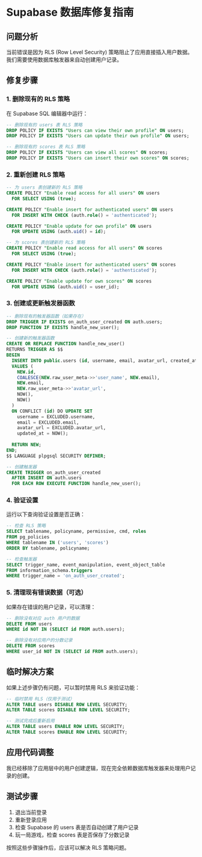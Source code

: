 # Supabase 数据库修复指南

## 问题分析

当前错误是因为 RLS (Row Level Security) 策略阻止了应用直接插入用户数据。我们需要使用数据库触发器来自动创建用户记录。

## 修复步骤

### 1. 删除现有的 RLS 策略

在 Supabase SQL 编辑器中运行：

```sql
-- 删除现有的 users 表 RLS 策略
DROP POLICY IF EXISTS "Users can view their own profile" ON users;
DROP POLICY IF EXISTS "Users can update their own profile" ON users;

-- 删除现有的 scores 表 RLS 策略
DROP POLICY IF EXISTS "Users can view all scores" ON scores;
DROP POLICY IF EXISTS "Users can insert their own scores" ON scores;
```

### 2. 重新创建 RLS 策略

```sql
-- 为 users 表创建新的 RLS 策略
CREATE POLICY "Enable read access for all users" ON users
  FOR SELECT USING (true);

CREATE POLICY "Enable insert for authenticated users" ON users
  FOR INSERT WITH CHECK (auth.role() = 'authenticated');

CREATE POLICY "Enable update for own profile" ON users
  FOR UPDATE USING (auth.uid() = id);

-- 为 scores 表创建新的 RLS 策略
CREATE POLICY "Enable read access for all users" ON scores
  FOR SELECT USING (true);

CREATE POLICY "Enable insert for authenticated users" ON scores
  FOR INSERT WITH CHECK (auth.role() = 'authenticated');

CREATE POLICY "Enable update for own scores" ON scores
  FOR UPDATE USING (auth.uid() = user_id);
```

### 3. 创建或更新触发器函数

```sql
-- 删除现有的触发器函数（如果存在）
DROP TRIGGER IF EXISTS on_auth_user_created ON auth.users;
DROP FUNCTION IF EXISTS handle_new_user();

-- 创建新的触发器函数
CREATE OR REPLACE FUNCTION handle_new_user()
RETURNS TRIGGER AS $$
BEGIN
  INSERT INTO public.users (id, username, email, avatar_url, created_at, updated_at)
  VALUES (
    NEW.id,
    COALESCE(NEW.raw_user_meta->>'user_name', NEW.email),
    NEW.email,
    NEW.raw_user_meta->>'avatar_url',
    NOW(),
    NOW()
  )
  ON CONFLICT (id) DO UPDATE SET
    username = EXCLUDED.username,
    email = EXCLUDED.email,
    avatar_url = EXCLUDED.avatar_url,
    updated_at = NOW();
  
  RETURN NEW;
END;
$$ LANGUAGE plpgsql SECURITY DEFINER;

-- 创建触发器
CREATE TRIGGER on_auth_user_created
  AFTER INSERT ON auth.users
  FOR EACH ROW EXECUTE FUNCTION handle_new_user();
```

### 4. 验证设置

运行以下查询验证设置是否正确：

```sql
-- 检查 RLS 策略
SELECT tablename, policyname, permissive, cmd, roles
FROM pg_policies 
WHERE tablename IN ('users', 'scores')
ORDER BY tablename, policyname;

-- 检查触发器
SELECT trigger_name, event_manipulation, event_object_table
FROM information_schema.triggers
WHERE trigger_name = 'on_auth_user_created';
```

### 5. 清理现有错误数据（可选）

如果存在错误的用户记录，可以清理：

```sql
-- 删除没有对应 auth 用户的数据
DELETE FROM users 
WHERE id NOT IN (SELECT id FROM auth.users);

-- 删除没有对应用户的分数记录
DELETE FROM scores 
WHERE user_id NOT IN (SELECT id FROM auth.users);
```

## 临时解决方案

如果上述步骤仍有问题，可以暂时禁用 RLS 来验证功能：

```sql
-- 临时禁用 RLS（仅用于测试）
ALTER TABLE users DISABLE ROW LEVEL SECURITY;
ALTER TABLE scores DISABLE ROW LEVEL SECURITY;

-- 测试完成后重新启用
ALTER TABLE users ENABLE ROW LEVEL SECURITY;
ALTER TABLE scores ENABLE ROW LEVEL SECURITY;
```

## 应用代码调整

我已经移除了应用层中的用户创建逻辑，现在完全依赖数据库触发器来处理用户记录的创建。

## 测试步骤

1. 退出当前登录
2. 重新登录应用
3. 检查 Supabase 的 users 表是否自动创建了用户记录
4. 玩一局游戏，检查 scores 表是否保存了分数记录

按照这些步骤操作后，应该可以解决 RLS 策略问题。